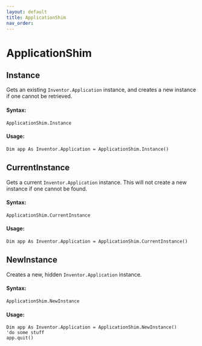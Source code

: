 ```yaml
---
layout: default
title: ApplicationShim
nav_order: 
---
```


# ApplicationShim

## Instance

Gets an existing `Inventor.Application` instance, and creates a new instance if one cannot be retrieved.


#### Syntax:
    ApplicationShim.Instance

#### Usage:
    Dim app As Inventor.Application = ApplicationShim.Instance()

## CurrentInstance

Gets a current `Inventor.Application` instance.  This will not create a new instance if one cannot be found.

#### Syntax:

    ApplicationShim.CurrentInstance

#### Usage:
    Dim app As Inventor.Application = ApplicationShim.CurrentInstance()

## NewInstance

Creates a new, hidden `Inventor.Application` instance.

#### Syntax:

    ApplicationShim.NewInstance

#### Usage:
    Dim app As Inventor.Application = ApplicationShim.NewInstance()
    'do some stuff
    app.quit()